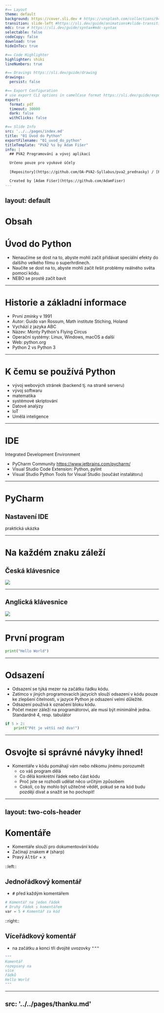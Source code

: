```yaml
---
#== Layout
theme: default
background: https://cover.sli.dev # https://unsplash.com/collections/94734566/slidev
transition: slide-left #https://sli.dev/guide/animations#slide-transitions
mdc: true # https://sli.dev/guide/syntax#mdc-syntax
selectable: false
codeCopy: false
download: true
hideInToc: true

#== Code Highlighter
highlighter: shiki
lineNumbers: true

#== Dravings https://sli.dev/guide/drawing
drawings:
  persist: false

#== Export Configuration
# use export CLI options in camelCase format https://sli.dev/guide/exporting.html
export:
  format: pdf
  timeout: 30000
  dark: false
  withClicks: false

#== Slide Info
src: '../../pages/index.md'
title: "01 Úvod do Python"
exportFilename: "01_uvod_do_python"
titleTemplate: "PVA2 %s by Adam Fišer"
info: |
  ## PVA2 Programování a vývoj aplikací

  Určeno pouze pro výukové účely
  
  [Repository](https://github.com/OA-PVA2-Syllabus/pva2_prednasky) / [Prezentace](https://oa-pva2-syllabus.github.io/pva2_prednasky/)

  Created by [Adam Fišer](https://github.com/AdamFiser)
---
```

layout: default
---

#  Obsah

<Toc :columns="2" minDepth="1" maxDepth="1"></Toc>
---

# Úvod do Python

* Nenaučíme se dost na to, abyste mohli začít přidávat speciální efekty do dalšího velkého filmu o superhrdinech.
* Naučíte se dost na to, abyste mohli začít řešit problémy reálného světa pomocí kódu.
* NEBO se prostě začít bavit


---

# Historie a základní informace

* První zmínky v 1991
* Autor: Guido van Rossum, Math institute Stiching, Holand
* Vychází z jazyka ABC
* Název: Monty Python's Flying Circus
* Operační systémy: Linux, Windows, macOS a další
* Web: python.org
* Python 2 vs Python 3

---

# K čemu se používá Python

* vývoj webových stránek (backend tj. na straně serveru)
* vývoj softwaru
* matematika
* systémové skriptování
* Datové analýzy
* IoT
* Umělá inteligence

---

# IDE
Integrated Development Environment

* PyCharm Community https://www.jetbrains.com/pycharm/
* Visual Studio Code Extension: Python, pylint
* Visual Studio Python Tools for Visual Studio (součást instalátoru)

---

# PyCharm
## Nastavení IDE
praktická ukázka

---

# Na každém znaku záleží
## Česká klávesnice

<img src="/klavesnice_cs.png" />

---

## Anglická klávesnice
<img src="/klavesnice_en.png" />

---

# První program
```python
print("Hello World")
```
---

# Odsazení
* Odsazení se týká mezer na začátku řádku kódu.
* Zatímco v jiných programovacích jazycích slouží odsazení v kódu pouze ke zlepšení čitelnosti, v jazyce Python je odsazení velmi důležité.
* Odsazení používá k označení bloku kódu.
* Počet mezer záleží na programátorovi, ale musí být minimálně jedna. Standardně 4, resp. tabulátor
    
```python
if 5 > 2:
    print("Pět je větší než dva!")
```

---

# Osvojte si správné návyky ihned!

* Komentáře v kódu pomáhají vám nebo někomu jinému porozumět
  * co váš program dělá
  * Co dělá konkrétní řádek nebo část kódu
  * Proč jste se rozhodli udělat něco určitým způsobem
  * Cokoli, co by mohlo být užitečné vědět, pokud se na kód budu později dívat a snažit se ho pochopit!


---
layout: two-cols-header
---

# Komentáře
* Komentáře slouží pro dokumentování kódu
* Začínají znakem <kbd>#</kbd> (sharp)
* Pravý <kbd>AltGr</kbd> + <kbd>x</kbd>

::left::

## Jednořádkový komentář
* <kbd>#</kbd> před každým komentářem

```python
# Komentář na jeden řádek
# Druhý řádek s komentářem
var = 5 # Komentář za kód
```

::right::

## Víceřádkový komentář 
* na začátku a konci tři dvojité uvozovky <kbd>"""</kbd>
```python
"""
Komentář
rozepsaný na
více
řádků
Hello World
"""
```

---
src: '../../pages/thanku.md'
---